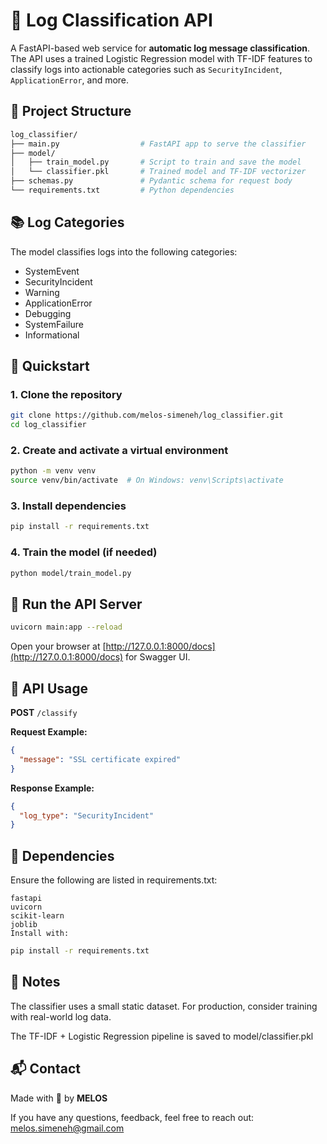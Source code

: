 # 🚀 Log Classification API

A FastAPI-based web service for **automatic log message classification**. The API uses a trained Logistic Regression model with TF-IDF features to classify logs into actionable categories such as `SecurityIncident`, `ApplicationError`, and more.

## 📁 Project Structure

```bash
log_classifier/
├── main.py                  # FastAPI app to serve the classifier
├── model/
│   ├── train_model.py       # Script to train and save the model
│   └── classifier.pkl       # Trained model and TF-IDF vectorizer
├── schemas.py               # Pydantic schema for request body
└── requirements.txt         # Python dependencies
```

## 📚 Log Categories

The model classifies logs into the following categories:

- SystemEvent
- SecurityIncident
- Warning
- ApplicationError
- Debugging
- SystemFailure
- Informational

## 🚀 Quickstart

### 1. Clone the repository

```bash
git clone https://github.com/melos-simeneh/log_classifier.git
cd log_classifier
```

### 2. Create and activate a virtual environment

```bash
python -m venv venv
source venv/bin/activate  # On Windows: venv\Scripts\activate
```

### 3. Install dependencies

```bash
pip install -r requirements.txt
```

### 4. Train the model (if needed)

```bash
python model/train_model.py
```

## 🧪 Run the API Server

```bash
uvicorn main:app --reload
```

Open your browser at [http://127.0.0.1:8000/docs](http://127.0.0.1:8000/docs) for Swagger UI.

## 📮 API Usage

**POST** `/classify`

**Request Example:**

```json
{
  "message": "SSL certificate expired"
}
```

**Response Example:**

```json
{
  "log_type": "SecurityIncident"
}
```

## 🧰 Dependencies

Ensure the following are listed in requirements.txt:

```nginx
fastapi
uvicorn
scikit-learn
joblib
Install with:
```

```bash
pip install -r requirements.txt
```

## 🧠 Notes

The classifier uses a small static dataset. For production, consider training with real-world log data.

The TF-IDF + Logistic Regression pipeline is saved to model/classifier.pkl

## 📬 Contact

Made with 💚 by **MELOS**

If you have any questions, feedback, feel free to reach out: [melos.simeneh@gmail.com](mailto:melos.simeneh@gmail.com)
